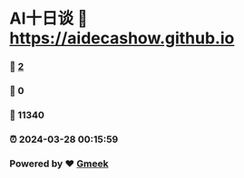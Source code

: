 #  AI十日谈  :link: https://aidecashow.github.io 
### :page_facing_up: [2](https://aidecashow.github.io/tag.html) 
### :speech_balloon: 0 
### :hibiscus: 11340 
### :alarm_clock: 2024-03-28 00:15:59 
### Powered by :heart: [Gmeek](https://github.com/Meekdai/Gmeek)
